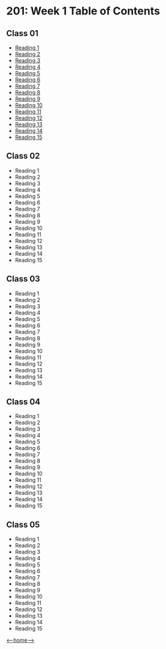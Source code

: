 # 201: Week 1 Table of Contents

## Class 01

+ [Reading 1](week1day1reading1.md)
+ [Reading 2](week1day1reading2.md)
+ [Reading 3](week1day1reading3.md)
+ [Reading 4](week1day1reading4.md)
+ [Reading 5](week1day1reading5.md)
+ [Reading 6](week1day1reading6.md)
+ [Reading 7](week1day1reading7.md)
+ [Reading 8](week1day1reading8.md)
+ [Reading 9](week1day1reading9.md)
+ [Reading 10](week1day1reading10.md)
+ [Reading 11](week1day1reading11.md)
+ [Reading 12](week1day1reading12.md)
+ [Reading 13](week1day1reading13.md)
+ [Reading 14](week1day1reading14.md)
+ [Reading 15](week1day1reading15.md)

## Class 02

+ Reading 1
+ Reading 2
+ Reading 3
+ Reading 4
+ Reading 5
+ Reading 6
+ Reading 7
+ Reading 8
+ Reading 9
+ Reading 10
+ Reading 11
+ Reading 12
+ Reading 13
+ Reading 14
+ Reading 15

## Class 03

+ Reading 1
+ Reading 2
+ Reading 3
+ Reading 4
+ Reading 5
+ Reading 6
+ Reading 7
+ Reading 8
+ Reading 9
+ Reading 10
+ Reading 11
+ Reading 12
+ Reading 13
+ Reading 14
+ Reading 15

## Class 04

+ Reading 1
+ Reading 2
+ Reading 3
+ Reading 4
+ Reading 5
+ Reading 6
+ Reading 7
+ Reading 8
+ Reading 9
+ Reading 10
+ Reading 11
+ Reading 12
+ Reading 13
+ Reading 14
+ Reading 15

## Class 05

+ Reading 1
+ Reading 2
+ Reading 3
+ Reading 4
+ Reading 5
+ Reading 6
+ Reading 7
+ Reading 8
+ Reading 9
+ Reading 10
+ Reading 11
+ Reading 12
+ Reading 13
+ Reading 14
+ Reading 15

[<--home-->](/README.md)